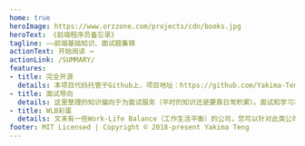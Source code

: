 ```yaml
---
home: true
heroImage: https://www.orzzone.com/projects/cdn/books.jpg
heroText: 《前端程序员备忘录》
tagline: ——前端基础知识、面试题集锦
actionText: 开始阅读 →
actionLink: /SUMMARY/
features:
- title: 完全开源
  details: 本项目代码托管于Github上，项目地址：https://github.com/Yakima-Teng/memo。欢迎提交issue和PR。
- title: 面试导向
  details: 这里整理的知识偏向于为面试服务（平时的知识还是要靠日常积累）。面试和学习本身其实是没冲突的。
- title: WLB彩蛋
  details: 文末有一些Work-Life Balance（工作生活平衡）的公司，您可以针对此类公司进行面试准备。
footer: MIT Licensed | Copyright © 2018-present Yakima Teng
---
```


